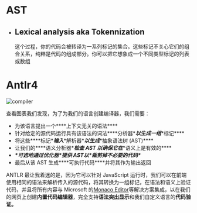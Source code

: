 # AST

- ## Lexical analysis aka Tokennization

  这个过程，你的代码会被转译为一系列标记的集合。这些标记不关心它们的组合关系，纯粹是代码的组成部分。你可以把它想象成一个不同类型标记的列表或数组

#  Antlr4

![compiler](/Users/latte/Documents/image/compiler.png)

查看图表我们发现，为了为我们的语言创建编译器，我们需要：

- 为该语言提出一个***\*上下文无关的语法\****
- 针对给定的源代码运行具有该语法的词法***\*分析器\****以生成一组***\*标记\****
- 将这些***\*标记\****输入***\*解析器\****以生成***\*抽象语法树 (AST)\****
- 让我们的***\*语义分析器\****检查 AST 以确保它在***\*语义上是有效的\****
- ***\*可选地通过优化器\****提供 AST以***\*裁剪掉不必要的代码\****
- 最后从该 AST 生成***\*可执行代码\****并将其作为输出返回



ANTLR 最让我着迷的是，因为它可以针对 JavaScript 运行时，我们可以在前端使用相同的语法来解析传入的源代码，将其转换为一组标记，在语法和语义上验证代码，并且将所有内容与 Microsoft 的[Monaco Editor](https://microsoft.github.io/monaco-editor/)等解决方案集成，以在我们的网页上创建**内置代码编辑器**，完全支持**语法突出显示**和我们自定义语言的**代码验证。**